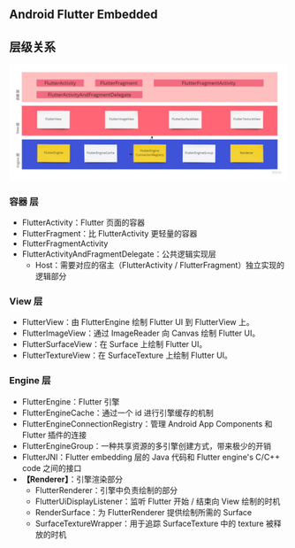 ## Android Flutter Embedded
## 层级关系

![](./FlutterEmbeddedArchitecture.jpg)

### 容器 层
- FlutterActivity：Flutter 页面的容器 
- FlutterFragment：比 FlutterActivity 更轻量的容器
- FlutterFragmentActivity
- FlutterActivityAndFragmentDelegate：公共逻辑实现层
  - Host：需要对应的宿主（FlutterActivity / FlutterFragment）独立实现的逻辑部分


### View 层
- FlutterView：由 FlutterEngine 绘制 Flutter UI 到 FlutterView 上。
- FlutterImageView：通过 ImageReader 向 Canvas 绘制 Flutter UI。
- FlutterSurfaceView：在 Surface 上绘制 Flutter UI。
- FlutterTextureView：在 SurfaceTexture 上绘制 Flutter UI。


### Engine 层
 - FlutterEngine：Flutter 引擎
 - FlutterEngineCache：通过一个 id 进行引擎缓存的机制
 - FlutterEngineConnectionRegistry：管理 Android App Components 和 Flutter 插件的连接
 - FlutterEngineGroup：一种共享资源的多引擎创建方式，带来极少的开销
 - FlutterJNI：Flutter embedding 层的 Java 代码和 Flutter engine's C/C++ code 之间的接口
 - **【Renderer】**：引擎渲染部分
   - FlutterRenderer：引擎中负责绘制的部分
   - FlutterUiDisplayListener：监听 Flutter 开始 / 结束向 View 绘制的时机
   - RenderSurface：为 FlutterRenderer 提供绘制所需的 Surface
   - SurfaceTextureWrapper：用于追踪 SurfaceTexture 中的 texture 被释放的时机